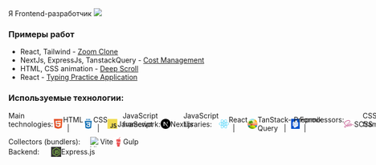 
<div>Я Frontend-разработчик <img src="https://media.giphy.com/media/WUlplcMpOCEmTGBtBW/giphy.gif" width="30"></div>

### Примеры работ 

- React, Tailwind - [Zoom Clone](https://zoom-clone-eta.vercel.app/)
- NextJs, ExpressJs, TanstackQuery -  [Cost Management](https://finance-client-gamma.vercel.app/)
- HTML, CSS animation - [Deep Scroll](https://orlov-dmitri.github.io/css-deep-scroll/)
- React - [Typing Practice Application](https://typing-simulator-iota.vercel.app/)




### Используемые технологии:

<div style="display: flex;">
  <div style="display: flex; align-items: center">
    Main technologies: &nbsp
   &nbsp &nbsp &nbsp <img src="https://github.com/devicons/devicon/blob/master/icons/html5/html5-original.svg" title="HTML" alt="HTML" width="20" height="20"/> HTML &nbsp | &nbsp
    <img src="https://github.com/devicons/devicon/blob/master/icons/css3/css3-plain-wordmark.svg" title="CSS" alt="CSS" width="20" height="20"/> CSS &nbsp | &nbsp
    <img src="https://github.com/devicons/devicon/blob/master/icons/javascript/javascript-original.svg" title="JavaScript" alt="JavaScript" width="20" height="20"/> JavaScript
  </div>
  
  <div style="display: flex; align-items: center">
    JavaScript framework: &nbsp
   &nbsp <img src="https://github.com/devicons/devicon/blob/master/icons/nextjs/nextjs-original.svg" title="Next.js" alt="Next.js" width="20" height="20"/> Next.js
  </div>
  
  <div style="display: flex; align-items: center">
      JavaScript libraries: &nbsp
  &nbsp &nbsp &nbsp  <img src="https://github.com/devicons/devicon/blob/master/icons/react/react-original.svg" title="React" alt="React" width="20" height="20"/> React &nbsp | &nbsp
    <img src="/img/tanstack.png" title="Tanstack Query" alt="Tanstack Query" width="20" height="20"/> TanStack-Query &nbsp | &nbsp
    <img src="/img/formik.png" title="Formik" alt="Formik" width="20" height="20"/> Formik &nbsp | &nbsp
  </div>
  
  <div style="display: flex; align-items: center">
    Preprocessors: &nbsp
   &nbsp&nbsp &nbsp&nbsp  &nbsp&nbsp  &nbsp&nbsp  &nbsp <img src="https://github.com/devicons/devicon/blob/master/icons/sass/sass-original.svg" title="SCSS" alt="SCSS" width="20" height="20"/> SCSS
  </div>
   
  <div style="display: flex; align-items: center">
    CSS framework: &nbsp
   &nbsp&nbsp &nbsp&nbsp  &nbsp&nbsp  &nbsp <img src="https://github.com/devicons/devicon/blob/master/icons/tailwindcss/tailwindcss-original.svg" title="Tailwind" alt="Tailwind" width="20" height="20"/> Tailwind
  </div>
  
  <div style="display: flex; align-items: center">
   UI Component library: &nbsp
  <img src="/img/shad.png" title="Shadcn" alt="Shadcn" width="20" height="20"/> Shadcn   </div>
</div>

<div style="display: flex; align-items: center">
   Collectors (bundlers): &nbsp
 &nbsp&nbsp   <img src="https://vitejs.dev/logo.svg" title="Vite" alt="Vite" width="20" height="20"/> Vite
  <img src="https://github.com/devicons/devicon/blob/master/icons/gulp/gulp-plain.svg" title="gulp" alt="gulp" width="20" height="20"/> Gulp 
</div>

<div style="display: flex; align-items: center">
   Backend: &nbsp
  &nbsp &nbsp <img src="/img/express.png" title="Express.js" alt="Express.js" width="20" height="20"/> Express.js
</div>












